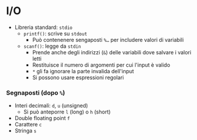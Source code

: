 # I/O

- Libreria standard: `stdio`
    - `printf()`: scrive su `stdout`
        - Può contenenere sengaposti `%…` per includere valori di variabili
    - `scanf()`: legge da `stdin`
        - Prende anche degli indirizzi (`&`) delle variabili dove salvare i valori letti
        - Restituisce il numero di argomenti per cui l'input è valido
        - `*` gli fa ignorare la parte invalida dell'input
        - Si possono usare espressioni regolari

### Segnaposti (dopo `%`)

- Interi decimali: `d`, `u` (unsigned)
    - Si può anteporre `l` (long) o `h` (short)
- Double floating point `f`
- Carattere `c`
- Stringa `s`